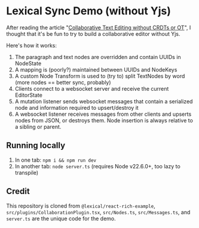 # Lexical Sync Demo (without Yjs)

After reading the article "[Collaborative Text Editing without CRDTs or OT](https://mattweidner.com/2025/05/21/text-without-crdts.html)",
I thought that it's be fun to try to build a collaborative editor without Yjs.

Here's how it works:

1. The paragraph and text nodes are overridden and contain UUIDs in NodeState
2. A mapping is (poorly?) maintained between UUIDs and NodeKeys
3. A custom Node Transform is used to (try to) split TextNodes by word (more
nodes == better sync, probably)
4. Clients connect to a websocket server and receive the current EditorState 
5. A mutation listener sends websocket messages that contain a serialized node
and information required to upsert/destroy it
6. A websocket listener receives messages from other clients and upserts nodes
from JSON, or destroys them. Node insertion is always relative to a sibling or
parent.

## Running locally

1. In one tab: `npm i && npm run dev`
2. In another tab: `node server.ts` (requires Node v22.6.0+, too lazy to transpile)

## Credit

This repository is cloned from `@lexical/react-rich-example`,
`src/plugins/CollaborationPlugin.tsx`, `src/Nodes.ts`, `src/Messages.ts`, and
`server.ts` are the unique code for the demo.
